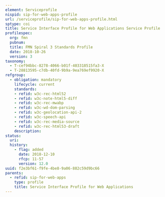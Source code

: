 ```yaml
---
element: Serviceprofile
nispid: sip-for-web-apps-profile
url: /serviceprofile/sip-for-web-apps-profile.html
sptype: coi
title: Service Interface Profile for Web Applications Service Profile
profilespec:
  org: fmn
  pubnum: 
  title: FMN Spiral 3 Standards Profile
  date: 2018-10-26
  version: 3
taxonomy:
  - T-cef94bbc-8278-4066-b01f-403318515fa3-X
  - T-28813595-c7db-40fd-9b9a-9ea769ef9920-X
refgroup:
  - obligation: mandatory
    lifecycle: current
    standards: 
    - refid: w3c-rec-html52
    - refid: w3c-note-html5-diff
    - refid: w3c-rec-mwabp
    - refid: w3c-wd-dom-parsing
    - refid: w3c-geolocation-api-2
    - refid: w3c-speech-api
    - refid: w3c-rec-media-source
    - refid: w3c-rec-html53-draft
    description: 
status:
  uri: 
  history: 
    - flag: added
      date: 2018-12-10
      rfcp: 11-57
      version: 12.0
uuid: f2e3bf61-f9fe-4be8-9a06-882c59d9bc66
parents:
  - refid: sip-for-web-apps
    type: profile
    title: Service Interface Profile for Web Applications
---
```

